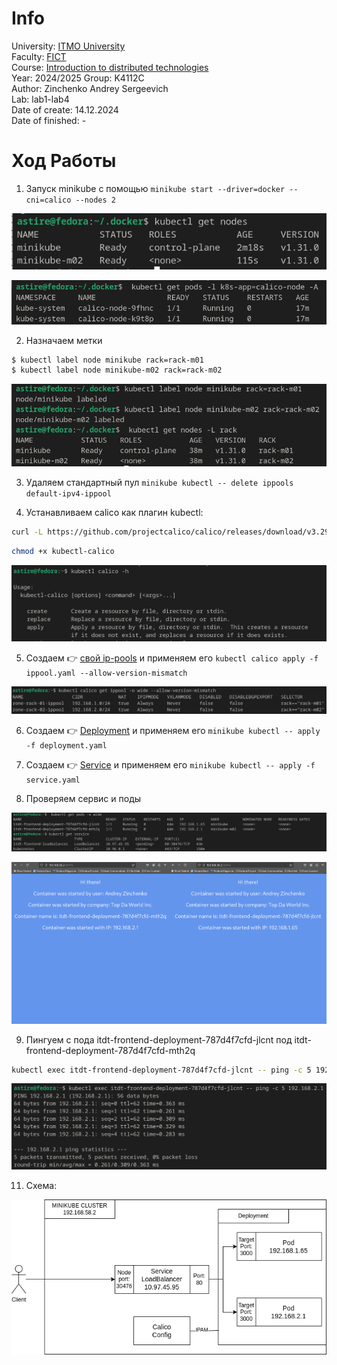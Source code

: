 # Info

University: [ITMO University](https://itmo.ru/ru/)  
Faculty: [FICT](https://fict.itmo.ru)  
Course: [Introduction to distributed technologies](https://github.com/itmo-ict-faculty/introduction-to-distributed-technologies)  
Year: 2024/2025 
Group: K4112C  
Author: Zinchenko Andrey Sergeevich  
Lab: lab1-lab4  
Date of create: 14.12.2024  
Date of finished: - 

# Ход Работы

1) Запуск minikube с помощью ```minikube start --driver=docker --cni=calico --nodes 2```

![Nodes](./images/image.png)

![Calico](./images/image%20copy.png)

2) Назначаем метки

```bash
$ kubectl label node minikube rack=rack-m01
$ kubectl label node minikube-m02 rack=rack-m02
```

![Rack](./images/image%20copy%202.png)

3) Удаляем стандартный пул ```minikube kubectl -- delete ippools default-ipv4-ippool```

4) Устанавливаем calico как плагин kubectl:

```bash
curl -L https://github.com/projectcalico/calico/releases/download/v3.29.1/calicoctl-linux-amd64 -o kubectl-calico
```

```bash
chmod +x kubectl-calico
```

![Test calico](./images/image%20copy%203.png)

5) Создаем 👉 [свой ip-pools](ippool.yaml) и применяем его ```kubectl calico apply -f ippool.yaml --allow-version-mismatch```

![Проверка калико](./images/image%20copy%204.png)

6) Создаем 👉 [Deployment](deployment.yaml) и применяем его ```minikube kubectl -- apply -f deployment.yaml```

7) Создаем 👉 [Service](service.yaml) и применяем его ```minikube kubectl -- apply -f service.yaml```

8) Проверяем сервис и поды

![Проверка](./images/image%20copy%206.png)

![Проверка 2](./images/image%20copy%205.png)

9) Пингуем с пода itdt-frontend-deployment-787d4f7cfd-jlcnt под itdt-frontend-deployment-787d4f7cfd-mth2q  

```bash
kubectl exec itdt-frontend-deployment-787d4f7cfd-jlcnt -- ping -c 5 192.168.2.1
```

![Ping](./images/image%20copy%207.png)

11) Схема:

![Scheme](./images/scheme.png)